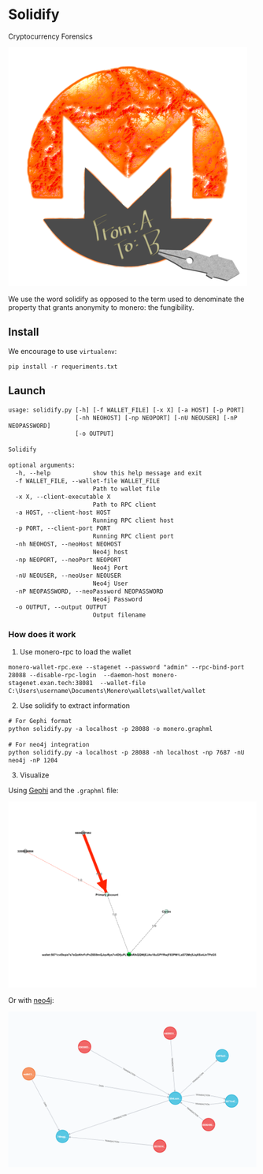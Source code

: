 # Solidify
Cryptocurrency Forensics

![doc/images/logos/logo.png](doc/images/logos/logo.png)

We use the word solidify as opposed to the term used to denominate the property that grants anonymity to monero: the fungibility.


## Install

We encourage to use `virtualenv`:

```
pip install -r requeriments.txt
```

## Launch

```
usage: solidify.py [-h] [-f WALLET_FILE] [-x X] [-a HOST] [-p PORT]
                   [-nh NEOHOST] [-np NEOPORT] [-nU NEOUSER] [-nP NEOPASSWORD]
                   [-o OUTPUT]

Solidify

optional arguments:
  -h, --help            show this help message and exit
  -f WALLET_FILE, --wallet-file WALLET_FILE
                        Path to wallet file
  -x X, --client-executable X
                        Path to RPC client
  -a HOST, --client-host HOST
                        Running RPC client host
  -p PORT, --client-port PORT
                        Running RPC client port
  -nh NEOHOST, --neoHost NEOHOST
                        Neo4j host
  -np NEOPORT, --neoPort NEOPORT
                        Neo4j Port
  -nU NEOUSER, --neoUser NEOUSER
                        Neo4j User
  -nP NEOPASSWORD, --neoPassword NEOPASSWORD
                        Neo4j Password
  -o OUTPUT, --output OUTPUT
                        Output filename
```

### How does it work

1. Use monero-rpc to load the wallet

```
monero-wallet-rpc.exe --stagenet --password "admin" --rpc-bind-port 28088 --disable-rpc-login  --daemon-host monero-stagenet.exan.tech:38081  --wallet-file C:\Users\username\Documents\Monero\wallets\wallet/wallet
```
2. Use solidify to extract information

```
# For Gephi format
python solidify.py -a localhost -p 28088 -o monero.graphml

# For neo4j integration
python solidify.py -a localhost -p 28088 -nh localhost -np 7687 -nU neo4j -nP 1204
```

3. Visualize

Using [Gephi](https://gephi.org/) and the `.graphml` file:

![doc/images/gephiLoad.png](doc/images/gephiLoad.png)

Or with [neo4j](https://neo4j.com/):

![doc/images/neo4jLoad.png](doc/images/neo4jLoad.png)

